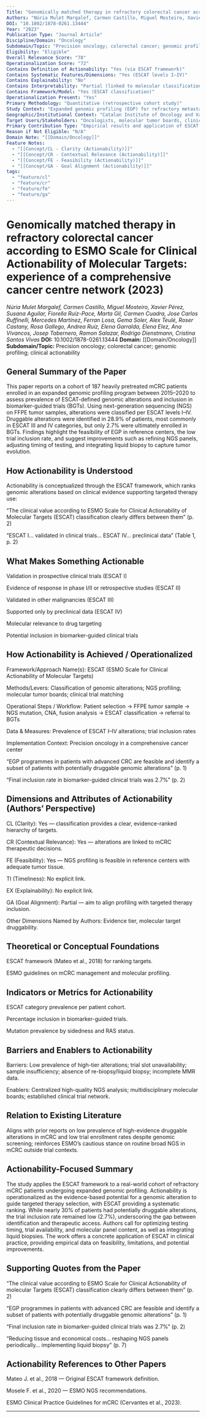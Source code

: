 ```yaml
---
Title: "Genomically matched therapy in refractory colorectal cancer according to ESMO Scale for Clinical Actionability of Molecular Targets: experience of a comprehensive cancer centre network"
Authors: "Núria Mulet Margalef, Carmen Castillo, Miguel Mosteiro, Xavier Pérez, Susana Aguilar, Fiorella Ruíz-Pace, Marta Gil, Carmen Cuadra, Jose Carlos Ruffinelli, Mercedes Martínez, Ferran Losa, Gema Soler, Alex Teulé, Roser Castany, Rosa Gallego, Andrea Ruíz, Elena Garralda, Elena Elez, Ana Vivancos, Josep Tabernero, Ramon Salazar, Rodrigo Dienstmann, Cristina Santos Vivas"
DOI: "10.1002/1878-0261.13444"
Year: "2023"
Publication Type: "Journal Article"
Discipline/Domain: "Oncology"
Subdomain/Topic: "Precision oncology; colorectal cancer; genomic profiling; clinical actionability"
Eligibility: "Eligible"
Overall Relevance Score: "78"
Operationalization Score: "72"
Contains Definition of Actionability: "Yes (via ESCAT framework)"
Contains Systematic Features/Dimensions: "Yes (ESCAT levels I–IV)"
Contains Explainability: "No"
Contains Interpretability: "Partial (linked to molecular classification)"
Contains Framework/Model: "Yes (ESCAT classification)"
Operationalization Present: "Yes"
Primary Methodology: "Quantitative (retrospective cohort study)"
Study Context: "Expanded genomic profiling (EGP) for refractory metastatic colorectal cancer (mCRC) patients to identify druggable alterations and inclusion in biomarker-guided trials."
Geographic/Institutional Context: "Catalan Institute of Oncology and Vall d’Hebron Institute of Oncology, Spain"
Target Users/Stakeholders: "Oncologists, molecular tumor boards, clinical trial designers, precision oncology programs"
Primary Contribution Type: "Empirical results and application of ESCAT in clinical setting"
Reason if Not Eligible: "N/A"
Domain Note: "[[Domain/Oncology]]"
Feature Notes:
  - "[[Concept/CL - Clarity (Actionability)]]"
  - "[[Concept/CR - Contextual Relevance (Actionability)]]"
  - "[[Concept/FE - Feasibility (Actionability)]]"
  - "[[Concept/GA - Goal Alignment (Actionability)]]"
tags:
  - "feature/cl"
  - "feature/cr"
  - "feature/fe"
  - "feature/ga"
---
```

# Genomically matched therapy in refractory colorectal cancer according to ESMO Scale for Clinical Actionability of Molecular Targets: experience of a comprehensive cancer centre network (2023)
*Núria Mulet Margalef, Carmen Castillo, Miguel Mosteiro, Xavier Pérez, Susana Aguilar, Fiorella Ruíz-Pace, Marta Gil, Carmen Cuadra, Jose Carlos Ruffinelli, Mercedes Martínez, Ferran Losa, Gema Soler, Alex Teulé, Roser Castany, Rosa Gallego, Andrea Ruíz, Elena Garralda, Elena Elez, Ana Vivancos, Josep Tabernero, Ramon Salazar, Rodrigo Dienstmann, Cristina Santos Vivas*
**DOI:** 10.1002/1878-0261.13444
**Domain:** [[Domain/Oncology]]
**Subdomain/Topic:** Precision oncology; colorectal cancer; genomic profiling; clinical actionability

## General Summary of the Paper
This paper reports on a cohort of 187 heavily pretreated mCRC patients enrolled in an expanded genomic profiling program between 2015–2020 to assess prevalence of ESCAT-defined genomic alterations and inclusion in biomarker-guided trials (BGTs). Using next-generation sequencing (NGS) on FFPE tumor samples, alterations were classified per ESCAT levels I–IV. Druggable alterations were identified in 28.9% of patients, most commonly in ESCAT III and IV categories, but only 2.7% were ultimately enrolled in BGTs. Findings highlight the feasibility of EGP in reference centers, the low trial inclusion rate, and suggest improvements such as refining NGS panels, adjusting timing of testing, and integrating liquid biopsy to capture tumor evolution.

## How Actionability is Understood
Actionability is conceptualized through the ESCAT framework, which ranks genomic alterations based on clinical evidence supporting targeted therapy use:

  
“The clinical value according to ESMO Scale for Clinical Actionability of Molecular Targets (ESCAT) classification clearly differs between them” (p. 2)  

  
“ESCAT I… validated in clinical trials… ESCAT IV… preclinical data” (Table 1, p. 2)

## What Makes Something Actionable
Validation in prospective clinical trials (ESCAT I)

Evidence of response in phase I/II or retrospective studies (ESCAT II)

Validated in other malignancies (ESCAT III)

Supported only by preclinical data (ESCAT IV)

Molecular relevance to drug targeting

Potential inclusion in biomarker-guided clinical trials

## How Actionability is Achieved / Operationalized
Framework/Approach Name(s): ESCAT (ESMO Scale for Clinical Actionability of Molecular Targets)  

Methods/Levers: Classification of genomic alterations; NGS profiling; molecular tumor boards; clinical trial matching  

Operational Steps / Workflow: Patient selection → FFPE tumor sample → NGS mutation, CNA, fusion analysis → ESCAT classification → referral to BGTs  

Data &amp; Measures: Prevalence of ESCAT I–IV alterations; trial inclusion rates  

Implementation Context: Precision oncology in a comprehensive cancer center  

  
“EGP programmes in patients with advanced CRC are feasible and identify a subset of patients with potentially druggable genomic alterations” (p. 1)  

  
“Final inclusion rate in biomarker-guided clinical trials was 2.7%” (p. 2)

## Dimensions and Attributes of Actionability (Authors’ Perspective)
CL (Clarity): Yes — classification provides a clear, evidence-ranked hierarchy of targets.  

CR (Contextual Relevance): Yes — alterations are linked to mCRC therapeutic decisions.  

FE (Feasibility): Yes — NGS profiling is feasible in reference centers with adequate tumor tissue.  

TI (Timeliness): No explicit link.  

EX (Explainability): No explicit link.  

GA (Goal Alignment): Partial — aim to align profiling with targeted therapy inclusion.  

Other Dimensions Named by Authors: Evidence tier, molecular target druggability.

## Theoretical or Conceptual Foundations
ESCAT framework (Mateo et al., 2018) for ranking targets.  

ESMO guidelines on mCRC management and molecular profiling.

## Indicators or Metrics for Actionability
ESCAT category prevalence per patient cohort.  

Percentage inclusion in biomarker-guided trials.  

Mutation prevalence by sidedness and RAS status.

## Barriers and Enablers to Actionability
Barriers: Low prevalence of high-tier alterations; trial slot unavailability; sample insufficiency; absence of re-biopsy/liquid biopsy; incomplete MMR data.  

Enablers: Centralized high-quality NGS analysis; multidisciplinary molecular boards; established clinical trial network.

## Relation to Existing Literature
Aligns with prior reports on low prevalence of high-evidence druggable alterations in mCRC and low trial enrollment rates despite genomic screening; reinforces ESMO’s cautious stance on routine broad NGS in mCRC outside trial contexts.

## Actionability-Focused Summary
The study applies the ESCAT framework to a real-world cohort of refractory mCRC patients undergoing expanded genomic profiling. Actionability is operationalized as the evidence-based potential for a genomic alteration to guide targeted therapy selection, with ESCAT providing a systematic ranking. While nearly 30% of patients had potentially druggable alterations, the trial inclusion rate remained low (2.7%), underscoring the gap between identification and therapeutic access. Authors call for optimizing testing timing, trial availability, and molecular panel content, as well as integrating liquid biopsies. The work offers a concrete application of ESCAT in clinical practice, providing empirical data on feasibility, limitations, and potential improvements.

## Supporting Quotes from the Paper
“The clinical value according to ESMO Scale for Clinical Actionability of molecular Targets (ESCAT) classification clearly differs between them” (p. 2)  

“EGP programmes in patients with advanced CRC are feasible and identify a subset of patients with potentially druggable genomic alterations” (p. 1)  

“Final inclusion rate in biomarker-guided clinical trials was 2.7%” (p. 2)  

“Reducing tissue and economical costs… reshaping NGS panels periodically… implementing liquid biopsy” (p. 7)

## Actionability References to Other Papers
Mateo J. et al., 2018 — Original ESCAT framework definition.  

Mosele F. et al., 2020 — ESMO NGS recommendations.  

ESMO Clinical Practice Guidelines for mCRC (Cervantes et al., 2023).

---

